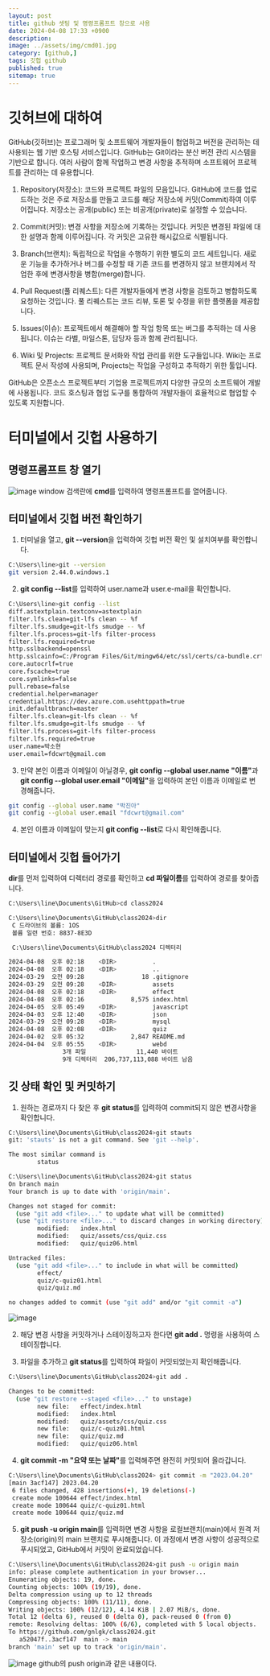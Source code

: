 ```yaml
---
layout: post
title: github 셋팅 및 명령프롬프트 창으로 사용
date: 2024-04-08 17:33 +0900
description: 
image: ../assets/img/cmd01.jpg
category: [github,]
tags: 깃헙 github
published: true
sitemap: true
---
```



# 깃허브에 대하여
GitHub(깃허브)는 프로그래머 및 소프트웨어 개발자들이 협업하고 버전을 관리하는 데 사용되는 웹 기반 호스팅 서비스입니다. GitHub는 Git이라는 분산 버전 관리 시스템을 기반으로 합니다. 여러 사람이 함께 작업하고 변경 사항을 추적하며 소프트웨어 프로젝트를 관리하는 데 유용합니다.

1. Repository(저장소): 코드와 프로젝트 파일의 모음입니다. GitHub에 코드를 업로드하는 것은 주로 저장소를 만들고 코드를 해당 저장소에 커밋(Commit)하여 이루어집니다. 저장소는 공개(public) 또는 비공개(private)로 설정할 수 있습니다.

2. Commit(커밋): 변경 사항을 저장소에 기록하는 것입니다. 커밋은 변경된 파일에 대한 설명과 함께 이루어집니다. 각 커밋은 고유한 해시값으로 식별됩니다.

3. Branch(브랜치): 독립적으로 작업을 수행하기 위한 별도의 코드 세트입니다. 새로운 기능을 추가하거나 버그를 수정할 때 기존 코드를 변경하지 않고 브랜치에서 작업한 후에 변경사항을 병합(merge)합니다.

4. Pull Request(풀 리퀘스트): 다른 개발자들에게 변경 사항을 검토하고 병합하도록 요청하는 것입니다. 풀 리퀘스트는 코드 리뷰, 토론 및 수정을 위한 플랫폼을 제공합니다.

5. Issues(이슈): 프로젝트에서 해결해야 할 작업 항목 또는 버그를 추적하는 데 사용됩니다. 이슈는 라벨, 마일스톤, 담당자 등과 함께 관리됩니다.

6. Wiki 및 Projects: 프로젝트 문서화와 작업 관리를 위한 도구들입니다. Wiki는 프로젝트 문서 작성에 사용되며, Projects는 작업을 구성하고 추적하기 위한 툴입니다.

GitHub은 오픈소스 프로젝트부터 기업용 프로젝트까지 다양한 규모의 소프트웨어 개발에 사용됩니다. 코드 호스팅과 협업 도구를 통합하여 개발자들이 효율적으로 협업할 수 있도록 지원합니다.

# 터미널에서 깃헙 사용하기

## 명령프롬프트 창 열기
![image](https://github.com/gnlgk/class2024/assets/161431748/34394f94-5e9a-4c4f-8f2b-884dbab40100)
window 검색란에 <b>cmd</b>를 입력하여 명령프롬프트를 열어줍니다.

## 터미널에서 깃헙 버전 확인하기
1. 터미널을 열고, <b>git --version</b>을 입력하여 깃헙 버전 확인 및 설치여부를 확인합니다.

````bash
C:\Users\line>git --version
git version 2.44.0.windows.1
````

2. <b>git config --list</b>를 입력하여 user.name과 user.e-mail을 확인합니다.

````bash
C:\Users\line>git config --list
diff.astextplain.textconv=astextplain
filter.lfs.clean=git-lfs clean -- %f
filter.lfs.smudge=git-lfs smudge -- %f
filter.lfs.process=git-lfs filter-process
filter.lfs.required=true
http.sslbackend=openssl
http.sslcainfo=C:/Program Files/Git/mingw64/etc/ssl/certs/ca-bundle.crt
core.autocrlf=true
core.fscache=true
core.symlinks=false
pull.rebase=false
credential.helper=manager
credential.https://dev.azure.com.usehttppath=true
init.defaultbranch=master
filter.lfs.clean=git-lfs clean -- %f
filter.lfs.smudge=git-lfs smudge -- %f
filter.lfs.process=git-lfs filter-process
filter.lfs.required=true
user.name=박소현
user.email=fdcwrt@gmail.com
````

3. 만약 본인 이름과 이메일이 아닐경우, <b>git config --global user.name "이름"</b>과 <b>git config --global user.email "이메일"</b>을 입력하여  본인 이름과 이메일로 변경해줍니다.

````bash
git config --global user.name "박진아"
git config --global user.email "fdcwrt@gmail.com"
````

4. 본인 이름과 이메일이 맞는지 <b>git config --list</b>로 다시 확인해줍니다.

## 터미널에서 깃헙 들어가기
<b>dir</b>를 먼저 입력하여 디렉터리 경로를 확인하고 <b>cd 파일이름</b>를 입력하여 경로를 찾아줍니다.

````bash
C:\Users\line\Documents\GitHub>cd class2024

C:\Users\line\Documents\GitHub\class2024>dir
 C 드라이브의 볼륨: 1OS
 볼륨 일련 번호: 8837-8E3D

 C:\Users\line\Documents\GitHub\class2024 디렉터리

2024-04-08  오후 02:18    <DIR>          .
2024-04-08  오후 02:18    <DIR>          ..
2024-03-29  오전 09:28                18 .gitignore
2024-03-29  오전 09:28    <DIR>          assets
2024-04-08  오후 02:18    <DIR>          effect
2024-04-08  오후 02:16             8,575 index.html
2024-04-05  오후 05:49    <DIR>          javascript
2024-04-03  오후 12:40    <DIR>          json
2024-03-29  오전 09:28    <DIR>          mysql
2024-04-08  오후 02:08    <DIR>          quiz
2024-04-02  오후 05:32             2,847 README.md
2024-04-04  오후 05:55    <DIR>          webd
               3개 파일              11,440 바이트
               9개 디렉터리  206,737,113,088 바이트 남음
````

## 깃 상태 확인 및 커밋하기
1. 원하는 경로까지 다 찾은 후 <b>git status</b>를 입력하여 commit되지 않은 변경사항을 확인합니다.

```bash
C:\Users\line\Documents\GitHub\class2024>git stauts
git: 'stauts' is not a git command. See 'git --help'.

The most similar command is
        status

C:\Users\line\Documents\GitHub\class2024>git status
On branch main
Your branch is up to date with 'origin/main'.

Changes not staged for commit:
  (use "git add <file>..." to update what will be committed)
  (use "git restore <file>..." to discard changes in working directory)
        modified:   index.html
        modified:   quiz/assets/css/quiz.css
        modified:   quiz/quiz06.html

Untracked files:
  (use "git add <file>..." to include in what will be committed)
        effect/
        quiz/c-quiz01.html
        quiz/quiz.md

no changes added to commit (use "git add" and/or "git commit -a")
```

![image](https://github.com/gnlgk/class2024/assets/161431748/6a4831ac-320c-417a-b048-6533a039d627)


2. 해당 변경 사항을 커밋하거나 스테이징하고자 한다면 <b>git add .</b> 명령을 사용하여 스테이징합니다.

3. 파일을 추가하고 <b>git status</b>를 입력하여 파일이 커밋되었는지 확인해줍니다.

````bash
C:\Users\line\Documents\GitHub\class2024>git add .

Changes to be committed:
  (use "git restore --staged <file>..." to unstage)
        new file:   effect/index.html
        modified:   index.html
        modified:   quiz/assets/css/quiz.css
        new file:   quiz/c-quiz01.html
        new file:   quiz/quiz.md
        modified:   quiz/quiz06.html

````

4. <b>git commit -m "요약 또는 날짜"</b>를 입력해주면 완전히 커밋되어 올라갑니다.

````bash
C:\Users\line\Documents\GitHub\class2024> git commit -m "2023.04.20"
[main 3acf147] 2023.04.20
 6 files changed, 428 insertions(+), 19 deletions(-)
 create mode 100644 effect/index.html
 create mode 100644 quiz/c-quiz01.html
 create mode 100644 quiz/quiz.md
````

5. <b>git push -u origin main</b>를 입력하면 변경 사항을 로컬브랜치(main)에서 원격 저장소(origin)의 main 브랜치로 푸시해줍니다. 이 과정에서 변경 사항이 성공적으로 푸시되었고, GitHub에서 커밋이 완료되었습니다.

````bash
C:\Users\line\Documents\GitHub\class2024>git push -u origin main
info: please complete authentication in your browser...
Enumerating objects: 19, done.
Counting objects: 100% (19/19), done.
Delta compression using up to 12 threads
Compressing objects: 100% (11/11), done.
Writing objects: 100% (12/12), 4.14 KiB | 2.07 MiB/s, done.
Total 12 (delta 6), reused 0 (delta 0), pack-reused 0 (from 0)
remote: Resolving deltas: 100% (6/6), completed with 5 local objects.
To https://github.com/gnlgk/class2024.git
   a52047f..3acf147  main -> main
branch 'main' set up to track 'origin/main'.
````

![image](https://github.com/gnlgk/class2024/assets/161431748/0daa1447-a1a1-42bf-8ebf-f79590514378)
github의 push origin과 같은 내용이다.